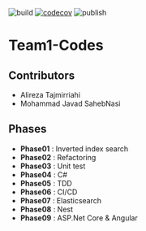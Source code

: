 ![build](https://github.com/Star-Academy/Team1-Codes/workflows/build/badge.svg)
[![codecov](https://codecov.io/gh/Star-Academy/Team1-Codes/branch/master/graph/badge.svg)](https://codecov.io/gh/Star-Academy/Team1-Codes)
![publish](https://github.com/Star-Academy/Team1-Codes/workflows/publish/badge.svg)
# Team1-Codes
## Contributors
 - Alireza Tajmirriahi
 - Mohammad Javad SahebNasi
## Phases
 - **Phase01** : Inverted index search
 - **Phase02** : Refactoring
 - **Phase03** : Unit test
 - **Phase04** : C#
 - **Phase05** : TDD
 - **Phase06** : CI/CD
 - **Phase07** : Elasticsearch
 - **Phase08** : Nest
 - **Phase09** : ASP.Net Core & Angular
